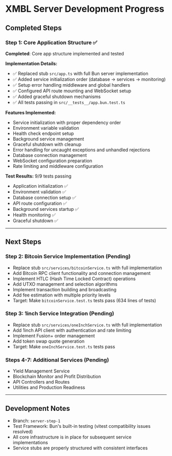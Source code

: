 # XMBL Server Development Progress

## Completed Steps

### Step 1: Core Application Structure ✅
**Completed**: Core app structure implemented and tested

**Implementation Details:**
- ✅ Replaced stub `src/app.ts` with full Bun server implementation
- ✅ Added service initialization order (database → services → monitoring)
- ✅ Setup error handling middleware and global handlers
- ✅ Configured API route mounting and WebSocket setup
- ✅ Added graceful shutdown mechanisms
- ✅ All tests passing in `src/__tests__/app.bun.test.ts`

**Features Implemented:**
- Service initialization with proper dependency order
- Environment variable validation
- Health check endpoint setup
- Background service management
- Graceful shutdown with cleanup
- Error handling for uncaught exceptions and unhandled rejections
- Database connection management
- WebSocket configuration preparation
- Rate limiting and middleware configuration

**Test Results:** 9/9 tests passing
- Application initialization ✅
- Environment validation ✅
- Database connection setup ✅
- API route configuration ✅
- Background services startup ✅
- Health monitoring ✅
- Graceful shutdown ✅

---

## Next Steps

### Step 2: Bitcoin Service Implementation (Pending)
- Replace stub `src/services/bitcoinService.ts` with full implementation
- Add Bitcoin RPC client functionality and connection management
- Implement HTLC (Hash Time Locked Contract) operations
- Add UTXO management and selection algorithms
- Implement transaction building and broadcasting
- Add fee estimation with multiple priority levels
- Target: Make `bitcoinService.test.ts` tests pass (634 lines of tests)

### Step 3: 1inch Service Integration (Pending)
- Replace stub `src/services/oneInchService.ts` with full implementation
- Add 1inch API client with authentication and rate limiting
- Implement Fusion+ order management
- Add token swap quote generation
- Target: Make `oneInchService.test.ts` tests pass

### Steps 4-7: Additional Services (Pending)
- Yield Management Service
- Blockchain Monitor and Profit Distribution
- API Controllers and Routes
- Utilities and Production Readiness

---

## Development Notes

- Branch: `server-step-1`
- Test Framework: Bun's built-in testing (vitest compatibility issues resolved)
- All core infrastructure is in place for subsequent service implementations
- Service stubs are properly structured with consistent interfaces
